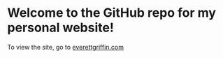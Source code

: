 # Welcome to the GitHub repo for my personal website!
To view the site, go to [everettgriffin.com](everettgriffin.com)
